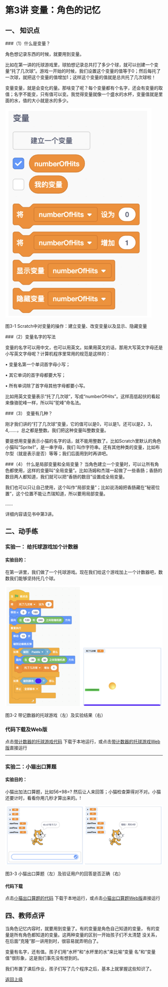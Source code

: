 # 第3讲 变量：角色的记忆


## 一、	知识点



###（1）什么是变量？

角色想记录东西的时候，就要用到变量。

比如在第一讲的托球游戏里，球拍想记录总共打了多少个球，就可以创建一个变量“托了几次球”。游戏一开始的时候，我们设置这个变量的值等于0；然后每托了一次球，就把这个变量的值增加1；这样这个变量的值就是总共托了几次球啦！

变量变量，就是会变化的量。那啥变了呢？每个变量都有个名字，还会有变量的取值；名字不能变，只有值可以变。我觉得变量就像一个盛水的水杯，变量值就是里面的水，值的大小就是水的多少。

![图3-1](Figures/Lec3-1.png)

图3-1 Scratch中对变量的操作：建立变量、改变变量以及显示、隐藏变量


###（2）变量名字的写法


变量的名字可以用中文，也可以用英文。如果用英文的话，那用大写英文字母还是小写英文字母呢？计算机程序里常用的规范是这样的：

•	变量名第一个单词首字母小写；

•	其它单词的首字母都要大写；

•	所有单词除了首字母其他字母都要小写。

比如用英文变量表示“托了几次球”，写成“numberOfHits”。这样高低起伏的看起来像骆驼峰一样，所以叫“驼峰”命名法。

###（3）	变量有几种？

刚才我们讲的“打了几次球”变量，它的值可以是0，可以是1，还可以是2，3，4,……，总之都是整数。我们把这种变量叫整数变量。

要是想用变量表示小猫的名字的话，就不能用整数了。比如Scratch里默认的角色小猫叫“Sprite1”，是一串字母，我们
叫作字符串。还有其他种类的变量，比如布尔型（就是表示是否）等等；我们后面用到时再讲吧。

###（4）	什么是局部变量和全局变量？
当角色建立一个变量时，可以让所有角色都使用，这样的变量叫“全局变量”。比如汤姆和杰瑞一起做了一些香肠；香肠的数目两人都知道，我们就可以把“香肠的数目”设置成全局变量。

我们也可以只让自己使用，这个叫作“局部变量”；比如说汤姆把香肠藏在“秘密位置”，这个位置不能让杰瑞知道，所以要用局部变量。

......

详细内容请见书中第3讲。

## 二、动手练

### 实验一： 给托球游戏加个计数器

#### 实验目的：

在第一讲里，我们做了一个托球游戏。现在我们给这个游戏加上一个计数器吧，数数我们能够坚持托几个球。

![图3-2](Figures/Lec3-2.png)

图3-2 带记数器的托球游戏（左）及实验结果（右）

### 代码下载及Web版

点击[带计数器的托球游戏代码](Code/第3讲-带计数器的托球.sb3) 下载于本地运行，或点击[带计数器的托球游戏Web版](https://scratch.mit.edu/projects/683231264/)直接运行

--- 

### 实验二：小猫出口算题

#### 实验目的： 

小猫出加法口算题，比如56+98=? 然后让人来回答；小猫检查算得对不对。小猫还要计时，看看你用几秒才算出来的。!


![图3-3](Figures/Lec3-3.png)

图3-3 小猫出口算题（左）及验证用户的回答是否正确（右）


#### 代码下载

点击[小猫出口算题的代码](Code/第3讲-小猫出加法题-修正版.sb3) 下载于本地运行，或点击[小猫出口算题Web版](https://scratch.mit.edu/projects/683230499/)直接运行

## 四、教师点评

当角色记忆内容时，就要用到变量了。有的变量是角色自己知道的变量， 有的变量是所有角色都知道的变量。这两种变量的区别一开始孩子们不太清楚 没关系，在后面“克隆”那一讲用到时，很容易就弄明白了。

变量有名字，还有值。孩子们用“水杯”和“水杯里的水”来比喻“变量 名”和“变量值”很形象，这是我们事先没有想到的。

我们布置了课后作业，孩子们写了几个程序之后，基本上就掌握这些知识了。

[返回上级](index.md)


